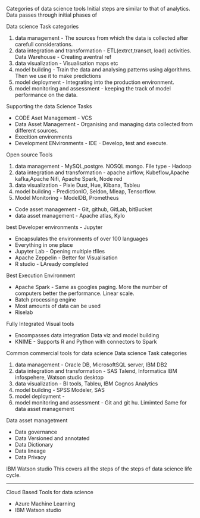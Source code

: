 Categories of data science tools 
Initial steps are similar to that of analytics. Data passes through initial phases of 

Data science Task categories 
1. data management - The sources from which the data is collected after carefull considerations.
2. data integration and transformation - ETL(extrct,transct, load) activities. Data Warehouse - Creating aventral ref
3. data visualization - Visualisation maps etc 
4. model building - Train the data and analysing patterns using algorithms. Then we use it to make predictions
5. model deployment - Integrating into the production environment.
6. model monitoring and assessment - keeping the track of model performance on the data. 

Supporting the data Science Tasks 
- CODE Aset Management - VCS 
- Data Asset Management - Organising and managing data collected from different sources. 
- Execition environments 
- Development ENvironments - IDE - Develop, test and execute.

 
 Open source Tools 
1. data management - MySQL,postgre.  NOSQL mongo. File type - Hadoop
2. data integration and transformation - apache airflow, Kubeflow,Apache kafka,Apache Nifi, Apache Spark, Node red 
3. data visualization - Pixie Dust, Hue, Kibana, Tableu
4. model building - PredictionIO, Seldon, Mleap, Tensorflow.
5. Model Monitoring - ModelDB, Prometheus 
- Code asset management - Git, github, GitLab, bitBucket 
- data asset management - Apache atlas, Kylo 


best Developer environments - Jupyter 
- Encapsulates the environments of over 100 languages 
- Everything in one place 
- Jupyter Lab - Opening multiple tfiles 
- Apache Zeppelin - Better for Visualisation 
- R studio - LAready completed  

Best Execution Environment 
- Apache Spark - Same as googles paging. More the number of computers better the performance. Linear scale.
- Batch processing engine 
- Most amounts of data can be used 
- Riselab

Fully Integrated Visual tools 
- Encompasses data integration Data viz and model building 
- KNIME - Supports R and Python with connectors to Spark 

Common commercial tools for data science 
Data science Task categories 
1. data management - Oracle DB, MicrosoftSQL server, IBM DB2 
2. data integration and transformation - SAS Talend, Informatica IBM infospehere, Watson studio desktop 
3. data visualization - BI tools, Tableu, IBM Cognos Analytics 
4. model building - SPSS Modeler, SAS 
5. model deployment - 
6. model monitoring and assessment - Git and git hu. Limimted Same for data asset management 

Data asset managetment 
- Data governance
- Data Versioned and annotated 
- Data Dictionary 
- Data lineage 
- Data Privacy 

IBM Watson studio 
This covers all the steps of the steps of data science life cycle.
_______________________________________________________________________________________________________________________________________________________

Cloud Based Tools for data science
- Azure Machine Learning 
- IBM Watson studio 
